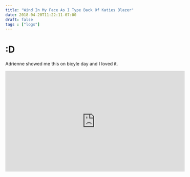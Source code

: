 ```yaml
---
title: "Wind In My Face As I Type Back Of Katies Blazer"
date: 2018-04-20T11:22:11-07:00
draft: false
tags : ["logs"]
---
```


# :D

Adrienne showed me this on bicyle day and I loved it.


<iframe width="560" height="315" src="https://www.youtube.com/embed/vt0Y39eMvpI" frameborder="0" allow="autoplay; encrypted-media" allowfullscreen></iframe>
